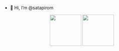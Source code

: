 - 👋 Hi, I’m @satapirom
<div id="header" align="center">
  <img src="https://assets-global.website-files.com/603c87adb15be3cb0b3ed9b5/61bf0b5c372eeeb5d44b6b5f_6.png" width="100"/>
  <img src="https://assets-global.website-files.com/603c87adb15be3cb0b3ed9b5/610e34139c43a5bf098e3435_36.png" width=100'/>
</div>
